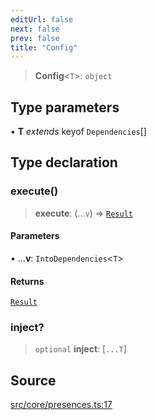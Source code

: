 ```yaml
---
editUrl: false
next: false
prev: false
title: "Config"
---
```


> **Config**\<`T`\>: `object`

## Type parameters

• **T** *extends* keyof `Dependencies`[]

## Type declaration

### execute()

> **execute**: (...`v`) => [`Result`](/v3/api/namespaces/presence/interfaces/result/)

#### Parameters

• ...**v**: `IntoDependencies`\<`T`\>

#### Returns

[`Result`](/v3/api/namespaces/presence/interfaces/result/)

### inject?

> `optional` **inject**: [`...T`]

## Source

[src/core/presences.ts:17](https://github.com/sern-handler/handler/blob/a19edaf8838dcf088d3947f4a6aa6213d8f5bb9e/src/core/presences.ts#L17)
